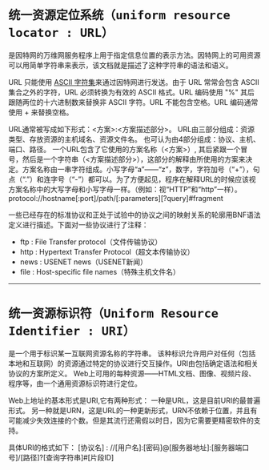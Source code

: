 # __`统一资源定位系统（uniform resource locator : URL）`__
是因特网的万维网服务程序上用于指定信息位置的表示方法。因特网上的可用资源可以用简单字符串来表示，该文档就是描述了这种字符串的语法和语义。

URL 只能使用 [ASCII 字符集](https://www.runoob.com/tags/html-ascii.html)来通过因特网进行发送。由于 URL 常常会包含 ASCII 集合之外的字符，URL 必须转换为有效的 ASCII 格式。URL 编码使用 "%" 其后跟随两位的十六进制数来替换非 ASCII 字符。URL 不能包含空格。URL 编码通常使用 + 来替换空格。

URL通常被写成如下形式：<方案>:<方案描述部分>。
URL由三部分组成：资源类型、存放资源的主机域名、资源文件名。
也可认为由4部分组成：协议、主机、端口、路径。
一个URL包含了它使用的方案名称（<方案>）, 其后紧跟一个冒号，然后是一个字符串（<方案描述部分>），这部分的解释由所使用的方案来决定。方案名称由一串字符组成。小写字母“a”——“z”，数字，字符加号（“+”），句点（“.”）和连字号（“-”）都可以。为了方便起见，程序在解释URL的时候应该视方案名称中的大写字母和小写字母一样。（例如：视“HTTP”和“http”一样）。
protocol://hostname[:port]/path/[:parameters][?query]\#fragment

一些已经存在的标准协议和正处于试验中的协议之间的映射关系的轮廓用BNF语法定义进行描述。下面对一些协议进行了注释：
- ftp : File Transfer protocol（文件传输协议）
- http : Hypertext Transfer Protocol（超文本传输协议）
- news : USENET news（USENET新闻）
- file : Host-specific file names（特殊主机文件名）
----
# __`统一资源标识符（Uniform Resource Identifier : URI）`__
是一个用于标识某一互联网资源名称的字符串。 该种标识允许用户对任何（包括本地和互联网）的资源通过特定的协议进行交互操作。URI由包括确定语法和相关协议的方案所定义。
Web上可用的每种资源——HTML文档、图像、视频片段、程序等，由一个通用资源标识符进行定位。

Web上地址的基本形式是URI,它有两种形式：
一种是URL，这是目前URI的最普遍形式。
另一种就是URN，这是URL的一种更新形式，URN不依赖于位置，并且有可能减少失效连接的个数。但是其流行还需假以时日，因为它需要更精密软件的支持。

具体URI的格式如下：
[协议名] : //[用户名]:[密码]@[服务器地址]:[服务器端口号]/[路径]?[查询字符串]#[片段ID]